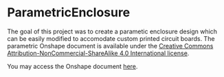 # ParametricEnclosure

The goal of this project was to create a parametic enclosure design which can be easily modified to accomodate custom printed circuit boards.
The parametric Onshape document is available under the [Creative Commons Attribution-NonCommercial-ShareAlike 4.0 International license](https://creativecommons.org/licenses/by-nc-sa/4.0/?ref=chooser-v1).

You may access the Onshape document [here](https://cad.onshape.com/documents/7c52a6fb89a74a9a01f497f4/w/86bf5748b4869bb66be053b4/e/0fb8588e6238de47fd7a4b9f).
